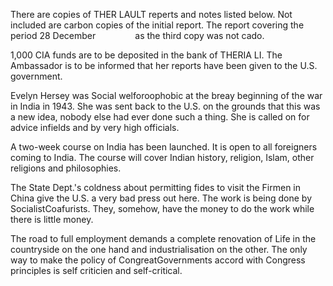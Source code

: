 There are copies of THER LAULT reperts and notes listed below. Not included are carbon copies of the initial report. The report covering the period 28 December                as the third copy was not cado.

1,000 CIA funds are to be deposited in the bank of THERIA LI. The Ambassador is to be informed that her reports have been given to the U.S. government.

Evelyn Hersey was Social welforoophobic at the breay beginning of the war in India in 1943. She was sent back to the U.S. on the grounds that this was a new idea, nobody else had ever done such a thing. She is called on for advice infields and by very high officials.

A two-week course on India has been launched. It is open to all foreigners coming to India. The course will cover Indian history, religion, Islam, other religions and philosophies.

The State Dept.'s coldness about permitting fides to visit the Firmen in China give the U.S. a very bad press out here. The work is being done by SocialistCoafurists. They, somehow, have the money to do the work while there is little money.

The road to full employment demands a complete renovation of Life in the countryside on the one hand and industrialisation on the other. The only way to make the policy of CongreatGovernments accord with Congress principles is self criticien and self-critical.